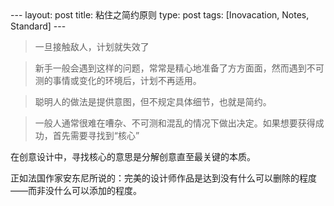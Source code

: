 <meta http-equiv="content-type" content="text/html; charset=UTF-8">
--- 
layout: post 
title: 粘住之简约原则
type: post 
tags: [Inovacation, Notes, Standard]
--- 

> 一旦接触敌人，计划就失效了

> 新手一般会遇到这样的问题，常常是精心地准备了方方面面，然而遇到不可测的事情或变化的环境后，计划不再适用。

> 聪明人的做法是提供意图，但不规定具体细节，也就是简约。

> 一般人通常很难在嘈杂、不可测和混乱的情况下做出决定。如果想要获得成功，首先需要寻找到“核心”

在创意设计中，寻找核心的意思是分解创意直至最关键的本质。

正如法国作家安东尼所说的：完美的设计师作品是达到没有什么可以删除的程度——而非没什么可以添加的程度。



